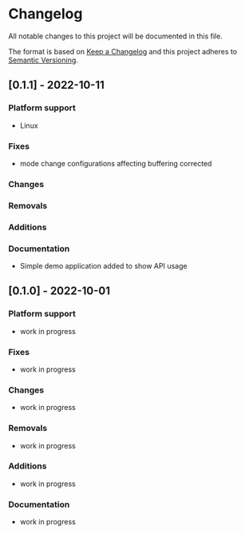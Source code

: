 # Changelog
All notable changes to this project will be documented in this file.

The format is based on [Keep a Changelog](http://keepachangelog.com/en/1.0.0/)
and this project adheres to [Semantic Versioning](https://semver.org/spec/v2.0.0.html).

## [0.1.1] - 2022-10-11
### Platform support
- Linux

### Fixes
- mode change configurations affecting buffering corrected

### Changes

### Removals

### Additions

### Documentation
- Simple demo application added to show API usage

## [0.1.0] - 2022-10-01
### Platform support
- work in progress

### Fixes
- work in progress

### Changes
- work in progress

### Removals
- work in progress

### Additions
- work in progress

### Documentation
- work in progress
